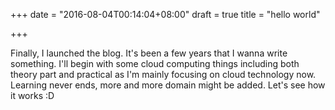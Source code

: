 +++
date = "2016-08-04T00:14:04+08:00"
draft = true
title = "hello world"

+++

Finally, I launched the blog. It's been a few years that I wanna write something. I'll begin with some cloud computing things including both theory part and practical as I'm mainly focusing on cloud technology now. Learning never ends, more and more domain might be added. Let's see how it works :D
